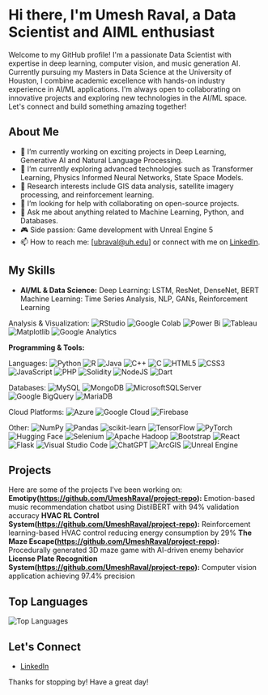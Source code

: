 # Hi there, I'm Umesh Raval, a Data Scientist and AIML enthusiast

Welcome to my GitHub profile! I'm a passionate Data Scientist with expertise in deep learning, computer vision, and music generation AI. Currently pursuing my Masters in Data Science at the University of Houston, I combine academic excellence with hands-on industry experience in AI/ML applications.
I'm always open to collaborating on innovative projects and exploring new technologies in the AI/ML space. Let's connect and build something amazing together!

## About Me

- 💼 I’m currently working on exciting projects in Deep Learning, Generative AI and Natural Language Processing.
- 🌱 I’m currently exploring advanced technologies such as Transformer Learning, Physics Informed Neural Networks, State Space Models.
- 🔬 Research interests include GIS data analysis, satellite imagery processing, and reinforcement learning.
- 🤔 I’m looking for help with collaborating on open-source projects.
- 💬 Ask me about anything related to Machine Learning, Python, and Databases.
- 🎮 Side passion: Game development with Unreal Engine 5
- 📫 How to reach me: [ubraval@uh.edu] or connect with me on [LinkedIn]([https://www.linkedin.com/in/umesh-raval-436758189/]).

## My Skills
- **AI/ML & Data Science:**
Deep Learning: LSTM, ResNet, DenseNet, BERT
Machine Learning: Time Series Analysis, NLP, GANs, Reinforcement Learning

Analysis & Visualization:
![RStudio](https://img.shields.io/badge/RStudio-4285F4?style=for-the-badge&logo=rstudio&logoColor=white)
![Google Colab](https://img.shields.io/badge/Google%20Colab-%23F9A825.svg?style=for-the-badge&logo=googlecolab&logoColor=white)
![Power Bi](https://img.shields.io/badge/power_bi-F2C811?style=for-the-badge&logo=powerbi&logoColor=black)
![Tableau](https://img.shields.io/badge/Tableau-E97627?style=for-the-badge&logo=Tableau&logoColor=white)
![Matplotlib](https://img.shields.io/badge/Matplotlib-%23ffffff.svg?style=for-the-badge&logo=Matplotlib&logoColor=black)
![Google Analytics](https://img.shields.io/badge/Google%20Analytics-E37400?style=for-the-badge&logo=google%20analytics&logoColor=white)

**Programming & Tools:**

Languages:
![Python](https://img.shields.io/badge/python-3670A0?style=for-the-badge&logo=python&logoColor=ffdd54)
![R](https://img.shields.io/badge/r-%23276DC3.svg?style=for-the-badge&logo=r&logoColor=white)
![Java](https://img.shields.io/badge/java-%23ED8B00.svg?style=for-the-badge&logo=openjdk&logoColor=white)
![C++](https://img.shields.io/badge/c++-%2300599C.svg?style=for-the-badge&logo=c%2B%2B&logoColor=white)
![C](https://img.shields.io/badge/c-%2300599C.svg?style=for-the-badge&logo=c&logoColor=white)
![HTML5](https://img.shields.io/badge/html5-%23E34F26.svg?style=for-the-badge&logo=html5&logoColor=white)
![CSS3](https://img.shields.io/badge/css3-%231572B6.svg?style=for-the-badge&logo=css3&logoColor=white)
![JavaScript](https://img.shields.io/badge/javascript-%23323330.svg?style=for-the-badge&logo=javascript&logoColor=%23F7DF1E)
![PHP](https://img.shields.io/badge/php-%23777BB4.svg?style=for-the-badge&logo=php&logoColor=white)
![Solidity](https://img.shields.io/badge/Solidity-%23363636.svg?style=for-the-badge&logo=solidity&logoColor=white)
![NodeJS](https://img.shields.io/badge/node.js-6DA55F?style=for-the-badge&logo=node.js&logoColor=white)
![Dart](https://img.shields.io/badge/dart-%230175C2.svg?style=for-the-badge&logo=dart&logoColor=white)

Databases:
![MySQL](https://img.shields.io/badge/mysql-4479A1.svg?style=for-the-badge&logo=mysql&logoColor=white)
![MongoDB](https://img.shields.io/badge/MongoDB-%234ea94b.svg?style=for-the-badge&logo=mongodb&logoColor=white)
![MicrosoftSQLServer](https://img.shields.io/badge/Microsoft%20SQL%20Server-CC2927?style=for-the-badge&logo=microsoft%20sql%20server&logoColor=white)
![Google BigQuery](https://img.shields.io/badge/Google%20BigQuery-669DF6.svg?style=for-the-badge&logo=Google-BigQuery&logoColor=white)
![MariaDB](https://img.shields.io/badge/MariaDB-003545?style=for-the-badge&logo=mariadb&logoColor=white)

Cloud Platforms:
![Azure](https://img.shields.io/badge/azure-%230072C6.svg?style=for-the-badge&logo=microsoftazure&logoColor=white)
![Google Cloud](https://img.shields.io/badge/GoogleCloud-%234285F4.svg?style=for-the-badge&logo=google-cloud&logoColor=white)
![Firebase](https://img.shields.io/badge/firebase-a08021?style=for-the-badge&logo=firebase&logoColor=ffcd34)

Other:
![NumPy](https://img.shields.io/badge/numpy-%23013243.svg?style=for-the-badge&logo=numpy&logoColor=white)
![Pandas](https://img.shields.io/badge/pandas-%23150458.svg?style=for-the-badge&logo=pandas&logoColor=white)
![scikit-learn](https://img.shields.io/badge/scikit--learn-%23F7931E.svg?style=for-the-badge&logo=scikit-learn&logoColor=white)
![TensorFlow](https://img.shields.io/badge/TensorFlow-%23FF6F00.svg?style=for-the-badge&logo=TensorFlow&logoColor=white)
![PyTorch](https://img.shields.io/badge/PyTorch-%23EE4C2C.svg?style=for-the-badge&logo=PyTorch&logoColor=white)
![Hugging Face](https://img.shields.io/badge/-HuggingFace-FDEE21?style=for-the-badge&logo=HuggingFace&logoColor=black)
![Selenium](https://img.shields.io/badge/-selenium-%43B02A?style=for-the-badge&logo=selenium&logoColor=white)
![Apache Hadoop](https://img.shields.io/badge/Apache%20Hadoop-66CCFF?style=for-the-badge&logo=apachehadoop&logoColor=black)
![Bootstrap](https://img.shields.io/badge/bootstrap-%238511FA.svg?style=for-the-badge&logo=bootstrap&logoColor=white)
![React](https://img.shields.io/badge/react-%2320232a.svg?style=for-the-badge&logo=react&logoColor=%2361DAFB)
![Flask](https://img.shields.io/badge/flask-%23000.svg?style=for-the-badge&logo=flask&logoColor=white)
![Visual Studio Code](https://img.shields.io/badge/Visual%20Studio%20Code-0078d7.svg?style=for-the-badge&logo=visual-studio-code&logoColor=white)
![ChatGPT](https://img.shields.io/badge/chatGPT-74aa9c?style=for-the-badge&logo=openai&logoColor=white)
![ArcGIS](https://img.shields.io/badge/ArcGIS-2C7AC3.svg?style=for-the-badge&logo=ArcGIS&logoColor=white)
![Unreal Engine](https://img.shields.io/badge/unrealengine-%23313131.svg?style=for-the-badge&logo=unrealengine&logoColor=white)


## Projects
Here are some of the projects I've been working on:
**Emotipy(https://github.com/UmeshRaval/project-repo):** Emotion-based music recommendation chatbot using DistilBERT with 94% validation accuracy
**HVAC RL Control System(https://github.com/UmeshRaval/project-repo):** Reinforcement learning-based HVAC control reducing energy consumption by 29%
**The Maze Escape(https://github.com/UmeshRaval/project-repo):** Procedurally generated 3D maze game with AI-driven enemy behavior
**License Plate Recognition System(https://github.com/UmeshRaval/project-repo):** Computer vision application achieving 97.4% precision

## Top Languages

![Top Languages](https://github-readme-stats.vercel.app/api/top-langs/?username=UmeshRaval&layout=compact&theme=radical)

## Let's Connect

- [LinkedIn](https://www.linkedin.com/in/umesh-raval-436758189/)

Thanks for stopping by! Have a great day!
